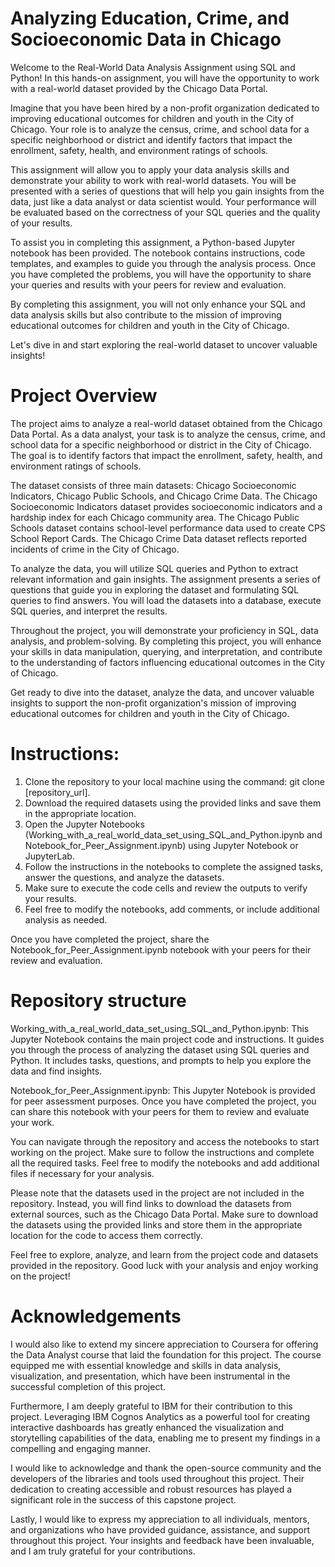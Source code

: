 # Analyzing Education, Crime, and Socioeconomic Data in Chicago
Welcome to the Real-World Data Analysis Assignment using SQL and Python! In this hands-on assignment, you will have the opportunity to work with a real-world dataset provided by the Chicago Data Portal.

Imagine that you have been hired by a non-profit organization dedicated to improving educational outcomes for children and youth in the City of Chicago. Your role is to analyze the census, crime, and school data for a specific neighborhood or district and identify factors that impact the enrollment, safety, health, and environment ratings of schools.

This assignment will allow you to apply your data analysis skills and demonstrate your ability to work with real-world datasets. You will be presented with a series of questions that will help you gain insights from the data, just like a data analyst or data scientist would. Your performance will be evaluated based on the correctness of your SQL queries and the quality of your results.

To assist you in completing this assignment, a Python-based Jupyter notebook has been provided. The notebook contains instructions, code templates, and examples to guide you through the analysis process. Once you have completed the problems, you will have the opportunity to share your queries and results with your peers for review and evaluation.

By completing this assignment, you will not only enhance your SQL and data analysis skills but also contribute to the mission of improving educational outcomes for children and youth in the City of Chicago.

Let's dive in and start exploring the real-world dataset to uncover valuable insights!
# Project Overview
The project aims to analyze a real-world dataset obtained from the Chicago Data Portal. As a data analyst, your task is to analyze the census, crime, and school data for a specific neighborhood or district in the City of Chicago. The goal is to identify factors that impact the enrollment, safety, health, and environment ratings of schools.

The dataset consists of three main datasets: Chicago Socioeconomic Indicators, Chicago Public Schools, and Chicago Crime Data. The Chicago Socioeconomic Indicators dataset provides socioeconomic indicators and a hardship index for each Chicago community area. The Chicago Public Schools dataset contains school-level performance data used to create CPS School Report Cards. The Chicago Crime Data dataset reflects reported incidents of crime in the City of Chicago.

To analyze the data, you will utilize SQL queries and Python to extract relevant information and gain insights. The assignment presents a series of questions that guide you in exploring the dataset and formulating SQL queries to find answers. You will load the datasets into a database, execute SQL queries, and interpret the results.

Throughout the project, you will demonstrate your proficiency in SQL, data analysis, and problem-solving. By completing this project, you will enhance your skills in data manipulation, querying, and interpretation, and contribute to the understanding of factors influencing educational outcomes in the City of Chicago.

Get ready to dive into the dataset, analyze the data, and uncover valuable insights to support the non-profit organization's mission of improving educational outcomes for children and youth in the City of Chicago.

# Instructions:

1. Clone the repository to your local machine using the command: git clone [repository_url].
2. Download the required datasets using the provided links and save them in the appropriate location.
3. Open the Jupyter Notebooks (Working_with_a_real_world_data_set_using_SQL_and_Python.ipynb and Notebook_for_Peer_Assignment.ipynb) using Jupyter Notebook or JupyterLab.
4. Follow the instructions in the notebooks to complete the assigned tasks, answer the questions, and analyze the datasets.
5. Make sure to execute the code cells and review the outputs to verify your results.
6. Feel free to modify the notebooks, add comments, or include additional analysis as needed.

Once you have completed the project, share the Notebook_for_Peer_Assignment.ipynb notebook with your peers for their review and evaluation.
# Repository structure

Working_with_a_real_world_data_set_using_SQL_and_Python.ipynb: This Jupyter Notebook contains the main project code and instructions. It guides you through the process of analyzing the dataset using SQL queries and Python. It includes tasks, questions, and prompts to help you explore the data and find insights.

Notebook_for_Peer_Assignment.ipynb: This Jupyter Notebook is provided for peer assessment purposes. Once you have completed the project, you can share this notebook with your peers for them to review and evaluate your work.

You can navigate through the repository and access the notebooks to start working on the project. Make sure to follow the instructions and complete all the required tasks. Feel free to modify the notebooks and add additional files if necessary for your analysis.

Please note that the datasets used in the project are not included in the repository. Instead, you will find links to download the datasets from external sources, such as the Chicago Data Portal. Make sure to download the datasets using the provided links and store them in the appropriate location for the code to access them correctly.

Feel free to explore, analyze, and learn from the project code and datasets provided in the repository. Good luck with your analysis and enjoy working on the project!

# Acknowledgements
I would also like to extend my sincere appreciation to Coursera for offering the Data Analyst course that laid the foundation for this project. The course equipped me with essential knowledge and skills in data analysis, visualization, and presentation, which have been instrumental in the successful completion of this project.

Furthermore, I am deeply grateful to IBM for their contribution to this project. Leveraging IBM Cognos Analytics as a powerful tool for creating interactive dashboards has greatly enhanced the visualization and storytelling capabilities of the data, enabling me to present my findings in a compelling and engaging manner.

I would like to acknowledge and thank the open-source community and the developers of the libraries and tools used throughout this project. Their dedication to creating accessible and robust resources has played a significant role in the success of this capstone project.

Lastly, I would like to express my appreciation to all individuals, mentors, and organizations who have provided guidance, assistance, and support throughout this project. Your insights and feedback have been invaluable, and I am truly grateful for your contributions.
